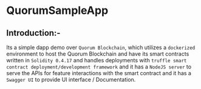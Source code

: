 # QuorumSampleApp

## Introduction:- 
Its a simple dapp demo over `Quorum Blockchain`, which utilizes a `dockerized` environment to host the Quorum Blockchain and have its smart contracts written in `Solidity 0.4.17` and handles deployments with `truffle smart contract deployment/development framework` and it has a `NodeJS server` to serve the APIs for feature interactions with the smart contract and it has a `Swagger UI` to provide UI interface / Documentation.

